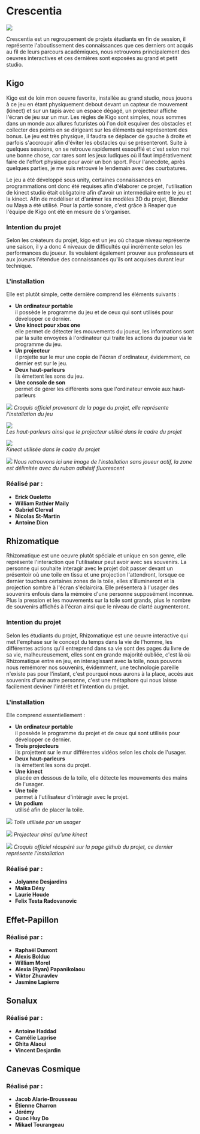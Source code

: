# Crescentia

![](https://raw.githubusercontent.com/KaissoGithub/H24_V11_inspirations_kaissoumi/main/Crescentia/media/crescentia_banniere.png)

Crescentia est un regroupement de projets étudiants en fin de session, il représente l'aboutissement des connaissances que ces derniers ont acquis au fil de leurs parcours académiques, nous retrouvons principalement des oeuvres interactives et ces dernières sont exposées au grand et petit studio.

## Kigo

Kigo est de loin mon oeuvre favorite, installée au grand studio, nous jouons à ce jeu en étant physiquement debout devant un capteur de mouvement (kinect) et sur un tapis avec un espace dégagé, un projecteur affiche l'écran de jeu sur un mur. Les règles de Kigo sont simples, nous sommes dans un monde aux allures futuristes où l'on doit esquiver des obstacles et collecter des points en se dirigeant sur les éléments qui représentent des bonus. Le jeu est très physique, il faudra se déplacer de gauche à droite et parfois s'accroupir afin d'éviter les obstacles qui se présenteront. Suite à quelques sessions, on se retrouve rapidement essoufflé et c'est selon moi une bonne chose, car rares sont les jeux ludiques où il faut impérativement faire de l'effort physique pour avoir un bon sport. Pour l'anecdote, après quelques parties, je me suis retrouvé le lendemain avec des courbatures.
<br>

Le jeu a été développé sous unity, certaines connaissances en programmations ont donc été requises afin d'élaborer ce projet, l'utilisation de kinect studio était obligatoire afin d'avoir un intermédiaire entre le jeu et la kinect. Afin de modéliser et d'animer les modèles 3D du projet, Blender ou Maya a été utilisé. Pour la partie sonore, c'est grâce à Reaper que l'équipe de Kigo ont été en mesure de s'organiser.

### Intention du projet
Selon les créateurs du projet, kigo est un jeu où chaque niveau représente une saison, il y a donc 4 niveaux de difficultés qui incrémente selon les performances du joueur. Ils voulaient également prouver aux professeurs et aux joueurs l'étendue des connaissances qu'ils ont acquises durant leur technique.

### L'installation 

Elle est plutôt simple, cette dernière comprend les éléments suivants :
* **Un ordinateur portable** <br> il possède le programme du jeu et de ceux qui sont utilisés pour développer ce dernier.
* **Une kinect pour xbox one** <br> elle permet de détecter les mouvements du joueur, les informations sont par la suite envoyées à l'ordinateur qui traite les actions du joueur via le programme du jeu.
* **Un projecteur** <br> il projette sur le mur une copie de l'écran d'ordinateur, évidemment, ce dernier est sur le jeu.
* **Deux haut-parleurs** <br> ils émettent les sons du jeu.
* **Une console de son** <br> permet de gérer les différents sons que l'ordinateur envoie aux haut-parleurs

![](https://tim-montmorency.com/2024/projets/Kigo/docs/preproduction/medias/plantation_technique.png)
*Croquis officiel provenant de la page du projet, elle représente l'installation du jeu*

![](https://raw.githubusercontent.com/KaissoGithub/H24_V11_inspirations_kaissoumi/main/Crescentia/media/kigo_projecteurs_baffes.png) <br>
*Les haut-parleurs ainsi que le projecteur utilisé dans le cadre du projet*

![](https://raw.githubusercontent.com/KaissoGithub/H24_V11_inspirations_kaissoumi/main/Crescentia/media/kigo_kinect.png) <br>
*Kinect utilisée dans le cadre du projet*

![](https://raw.githubusercontent.com/KaissoGithub/H24_V11_inspirations_kaissoumi/main/Crescentia/media/kigo_scene.png)
*Nous retrouvons ici une image de l'installation sans joueur actif, la zone est délimitée avec du ruban adhésif fluorescent*


### Réalisé par : 
* **Erick Ouelette**
* **William Rathier Maily**
* **Gabriel Clerval**
* **Nicolas St-Martin**
* **Antoine Dion**


## Rhizomatique


Rhizomatique est une oeuvre plutôt spéciale et unique en son genre, elle représente l'interaction que l'utilisateur peut avoir avec ses souvenirs. La personne qui souhaite interagir avec le projet doit passer devant un présentoir où une toile en tissu et une projection l'attendront, lorsque ce dernier touchera certaines zones de la toile, elles s'illumineront et la projection sombre à l'écran s'éclaircira. Elle présentera à l'usager des souvenirs enfouis dans la mémoire d'une personne supposément inconnue. Plus la pression et les mouvements sur la toile sont grands, plus le nombre de souvenirs affichés à l'écran ainsi que le niveau de clarté augmenteront.

### Intention du projet
Selon les étudiants du projet, Rhizomatique est une oeuvre interactive qui met l'emphase sur le concept du temps dans la vie de l'homme, les différentes actions qu'il entreprend dans sa vie sont des pages du livre de sa vie, malheureusement, elles sont en grande majorité oubliée, c'est là où Rhizomatique entre en jeu, en interagissant avec la toile, nous pouvons nous remémorer nos souvenirs, évidemment, une technologie pareille n'existe pas pour l'instant, c'est pourquoi nous aurons à la place, accès aux souvenirs d'une autre personne, c'est une métaphore qui nous laisse facilement deviner l'intérêt et l'intention du projet.

### L'installation 

Elle comprend essentiellement : <br>
* **Un ordinateur portable**<br> il possède le programme du projet et de ceux qui sont utilisés pour développer ce dernier.
* **Trois projecteurs**<br> ils projettent sur le mur différentes vidéos selon les choix de l'usager.
* **Deux haut-parleurs**<br> ils émettent les sons du projet.
* **Une kinect**<br> placée en dessous de la toile, elle détecte les mouvements des mains de l'usager.
* **Une toile**<br> permet à l'utilisateur d'intéragir avec le projet.
* **Un podium**<br> utilisé afin de placer la toile.

![](https://raw.githubusercontent.com/KaissoGithub/H24_V11_inspirations_kaissoumi/main/Crescentia/media/rhizomatique_toile.png)
*Toile utilisée par un usager*

![](https://raw.githubusercontent.com/KaissoGithub/H24_V11_inspirations_kaissoumi/main/Crescentia/media/rhizomatique_projecteur.png)
*Projecteur ainsi qu'une kinect*

![](https://raw.githubusercontent.com/KaissoGithub/H24_V11_inspirations_kaissoumi/main/Crescentia/media/rhizomathique_croquis.png)
*Croquis officiel récupéré sur la page github du projet, ce dernier représente l'installation*

### Réalisé par :  
* **Jolyanne Desjardins**
* **Maika Désy**
* **Laurie Houde**
* **Felix Testa Radovanovic**

## Effet-Papillon

### Réalisé par : 
* **Raphaël Dumont**
* **Alexis Bolduc**
* **William Morel**
* **Alexia (Ryan) Papanikolaou**
* **Viktor Zhuravlev**
* **Jasmine Lapierre**


## Sonalux

### Réalisé par : 
* **Antoine Haddad**
* **Camélie Laprise**
* **Ghita Alaoui**
* **Vincent Desjardin**

## Canevas Cosmique

### Réalisé par :  
* **Jacob Alarie-Brousseau**
* **Étienne Charron**
* **Jérémy**
* **Quoc Huy Do**
* **Mikael Tourangeau**
